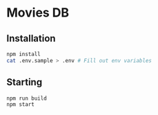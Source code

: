 # Movies DB

## Installation

```sh
npm install
cat .env.sample > .env # Fill out env variables
```

## Starting

```sh
npm run build
npm start
```